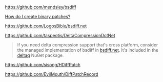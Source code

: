 https://github.com/mendsley/bsdiff

[How do I create binary patches?](https://stackoverflow.com/questions/1945075/how-do-i-create-binary-patches)

https://github.com/LogosBible/bsdiff.net

https://github.com/taspeotis/DeltaCompressionDotNet

> If you need delta compression support that's cross platform, consider the managed implementation of bsdiff in [bsdiff.net](https://github.com/LogosBible/bsdiff.net).
> It's included in the [deltaq](https://www.nuget.org/packages/deltaq/) NuGet package.

https://github.com/sisong/HDiffPatch

https://github.com/EvilMouth/DiffPatchRecord
